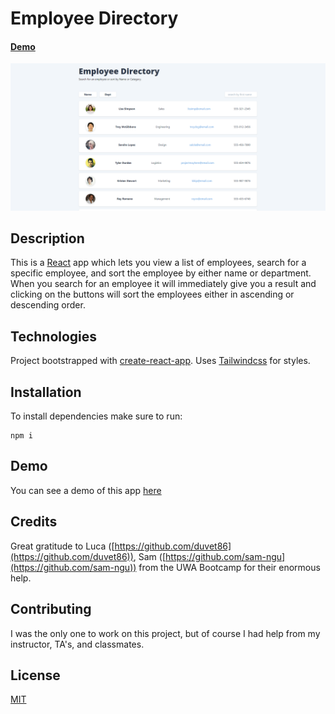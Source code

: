 # Employee Directory
 #### [Demo](https://citenaresh.github.io/employee-directory/)
![Employee Directory](employee-directory.png)

## Description

This is a [React](https://reactjs.org/) app which lets you view a list of employees, search for a specific employee, 
and sort the employee by either name or department. When you search for an employee it will immediately give you a 
result and clicking on the buttons will sort the employees either in ascending or descending order.
      

## Technologies

Project bootstrapped with [create-react-app](https://reactjs.org/docs/create-a-new-react-app.html#create-react-app). Uses 
[Tailwindcss](https://tailwindcss.com/) for styles. 

## Installation

To install dependencies make sure to run:

```
npm i 
```

## Demo

You can see a demo of this app [here](https://citenaresh.github.io/employee-directory/)

## Credits 
Great gratitude to Luca ([https://github.com/duvet86](https://github.com/duvet86)), Sam ([https://github.com/sam-ngu](https://github.com/sam-ngu)) from the UWA Bootcamp for their enormous help.
## Contributing 
I was the only one to work on this project, but of course I had help from my instructor, TA's, and classmates.

## License
[MIT](https://choosealicense.com/licenses/mit/)


